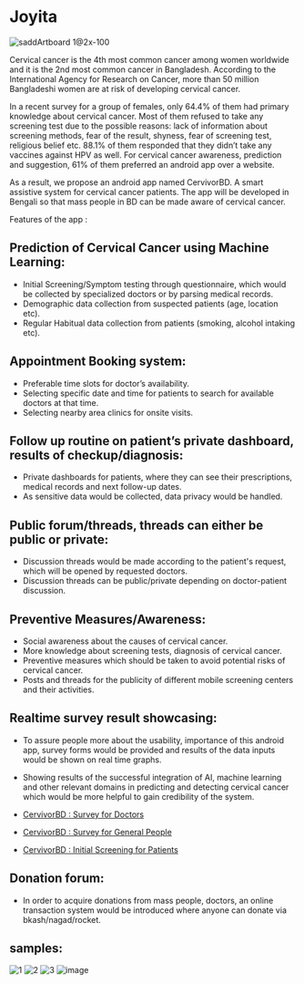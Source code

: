 # Joyita
![saddArtboard 1@2x-100](https://user-images.githubusercontent.com/59027621/168088683-824025c2-4410-48dc-8718-49a91646b551.jpg)


Cervical cancer is the 4th most common cancer among women worldwide and it is the 2nd most common cancer in Bangladesh. According to the International Agency for Research on Cancer, more than 50 million Bangladeshi women are at risk of developing cervical cancer.

In a recent survey for a group of females, only 64.4% of them had primary knowledge about cervical cancer. Most of them refused to take any screening test due to the possible reasons: lack of information about screening methods, fear of the result, shyness, fear of screening test, religious belief etc. 88.1% of them responded that they didn’t take any vaccines against HPV as well. For cervical cancer awareness, prediction and suggestion, 61% of them preferred an android app over a website.

As a result, we propose an android app named CervivorBD. A smart assistive system for cervical cancer patients. The app will be  developed in Bengali so that mass people in BD can be made aware of cervical cancer.

Features of the app :

## Prediction of Cervical Cancer using Machine Learning:
- Initial Screening/Symptom testing through questionnaire, which would be collected by specialized doctors or by parsing medical records.
- Demographic data collection from suspected patients (age, location etc).
- Regular Habitual data collection from patients (smoking, alcohol intaking etc).
 
## Appointment Booking system:
- Preferable time slots for doctor’s availability.
- Selecting specific date and time for patients to search for available doctors at that time.
- Selecting nearby area clinics for onsite visits.

## Follow up routine on patient’s private dashboard, results of checkup/diagnosis:
- Private dashboards for patients, where they can see their prescriptions, medical records and next follow-up dates.
- As sensitive data would be collected, data privacy would be handled.
 
## Public forum/threads, threads can either be public or private:
- Discussion threads would be made according to the patient's request, which will be opened by requested doctors.
- Discussion threads can be public/private depending on doctor-patient discussion.

## Preventive Measures/Awareness:
- Social awareness about the causes of cervical cancer.
- More knowledge about screening tests, diagnosis of cervical cancer.
- Preventive measures which should be taken to avoid potential risks of cervical cancer.
- Posts and threads for the publicity of different mobile screening centers and their activities. 

## Realtime survey result showcasing:
- To assure people more about the usability, importance of this android app, survey forms would be provided and results of the data inputs would be shown on real time graphs. 
- Showing results of the successful integration of AI, machine learning and other relevant domains in predicting and detecting cervical cancer which would be more helpful to gain credibility of the system.

- [CervivorBD : Survey for Doctors](https://forms.gle/fF53Cqug9EtVnhDw9)
- [CervivorBD : Survey for General People](https://forms.gle/z8DA8W6dkfm31LWu5)
- [CervivorBD : Initial Screening for Patients](https://forms.gle/HAAsupmkorKREZN37)

## Donation forum:
- In order to acquire donations from mass people, doctors, an online transaction system would be introduced where anyone can donate via bkash/nagad/rocket.

## samples:

![1](https://user-images.githubusercontent.com/59027621/167979475-1b2e75fb-3afc-48d4-a662-aaa5c53e60bf.png)
![2](https://user-images.githubusercontent.com/59027621/167979526-beb61de1-ddaf-487f-b210-79e2b924e9e5.png)
![3](https://user-images.githubusercontent.com/59027621/167979550-b36046e3-7b5b-42aa-bfc1-7185c67782e2.png)
![image](https://user-images.githubusercontent.com/59027621/167981021-6f57c8ba-1cf9-4619-9bfe-cd8a7c2f1b0d.png)



